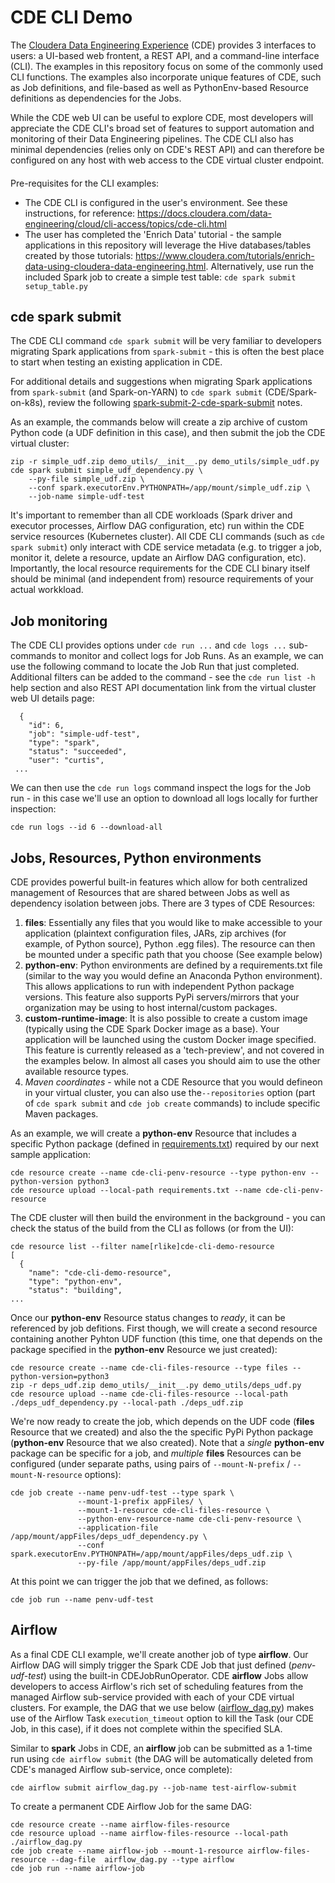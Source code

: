 # CDE CLI Demo

The [Cloudera Data Engineering Experience](https://www.cloudera.com/products/data-engineering.html) (CDE) provides 3 interfaces to users:  a UI-based web frontent, a REST API, and a command-line interface (CLI).  The examples in this repository focus on some of the commonly used CLI functions.  The examples also incorporate unique features of CDE, such as Job definitions, and file-based as well as PythonEnv-based Resource definitions as dependencies for the Jobs.

While the CDE web UI can be useful to explore CDE, most developers will appreciate the CDE CLI's broad set of features to support automation and monitoring of their Data Engineering pipelines.  The CDE CLI also has minimal dependencies (relies only on CDE's REST API) and can therefore be configured on any host with web access to the CDE virtual cluster endpoint.

####
Pre-requisites for the CLI examples:
- The CDE CLI is configured in the user's environment.  See these instructions, for reference:  https://docs.cloudera.com/data-engineering/cloud/cli-access/topics/cde-cli.html
- The user has completed the 'Enrich Data' tutorial - the sample applications in this repository will leverage the Hive databases/tables created by those tutorials: https://www.cloudera.com/tutorials/enrich-data-using-cloudera-data-engineering.html.  Alternatively, use run the included Spark job to create a simple test table:  ```cde spark submit setup_table.py```

## cde spark submit
The CDE CLI command ```cde spark submit``` will be very familiar to developers migrating Spark applications from ```spark-submit``` - this is often the best place to start when testing an existing application in CDE.

For additional details and suggestions when migrating Spark applications from `spark-submit` (and Spark-on-YARN) to `cde spark submit` (CDE/Spark-on-k8s), review the following [spark-submit-2-cde-spark-submit](./spark-submit-2-cde-spark-submit.md) notes.

As an example, the commands below will create a zip archive of custom Python code (a UDF definition in this case), and then submit the job the CDE virtual cluster:
<br/>
```
zip -r simple_udf.zip demo_utils/__init__.py demo_utils/simple_udf.py
cde spark submit simple_udf_dependency.py \
    --py-file simple_udf.zip \
    --conf spark.executorEnv.PYTHONPATH=/app/mount/simple_udf.zip \
    --job-name simple-udf-test
```

It's important to remember than all CDE workloads (Spark driver and executor processes, Airflow DAG configuration, etc) run within the CDE service resources (Kubernetes cluster).  All CDE CLI commands (such as ```cde spark submit```) only interact with CDE service metadata (e.g. to trigger a job, monitor it, delete a resource, update an Airflow DAG configuration, etc).  Importantly, the local resource requirements for the CDE CLI binary itself should be minimal (and independent from) resource requirements of your actual workkload.

## Job monitoring
The CDE CLI provides options under ```cde run ...``` and ```cde logs ...``` sub-commands to monitor and collect logs for Job Runs.  As an example, we can use the following command to locate the Job Run that just completed.  Additional filters can be added to the command - see the ```cde run list -h``` help section and also REST API documentation link from the virtual cluster web UI details page:
<br/>
```cde run list --filter job[rlike]
  {
    "id": 6,
    "job": "simple-udf-test",
    "type": "spark",
    "status": "succeeded",
    "user": "curtis",
 ...
 ```
We can then use the ```cde run logs``` command inspect the logs for the Job run - in this case we'll use an option to download all logs locally for further inspection:
<br/>
```
cde run logs --id 6 --download-all
```

## Jobs, Resources, Python environments
CDE provides powerful built-in features which allow for both centralized management of Resources that are shared between Jobs as well as dependency isolation between jobs.  There are 3 types of CDE Resources:
1. **files**:  Essentially any files that you would like to make accessible to your application (plaintext configuration files, JARs, zip archives (for example, of Python source), Python .egg files).  The resource can then be mounted under a specific path that you choose (See example below)
2. **python-env**:  Python environments are defined by a requirements.txt file (similar to the way you would define an Anaconda Python environment).  This allows applications to run with independent Python package versions.  This feature also supports PyPi servers/mirrors that your organization may be using to host internal/custom packages.
3. **custom-runtime-image**:  It is also possible to create a custom image (typically using the CDE Spark Docker image as a base).  Your application will be launched using the custom Docker image specified.  This feature is currently released as a 'tech-preview', and not covered in the examples below. In almost all cases you should aim to use the other available resource types.
4. _Maven coordinates_ - while not a CDE Resource that you would defineon in your virtual cluster, you can also use the```--repositories``` option (part of ```cde spark submit``` and ```cde job create``` commands) to include specific Maven packages.


As an example, we will create a **python-env** Resource that includes a specific Python package (defined in [requirements.txt](requirements.txt)) required by our next sample application:
```
cde resource create --name cde-cli-penv-resource --type python-env --python-version python3
cde resource upload --local-path requirements.txt --name cde-cli-penv-resource
```
The CDE cluster will then build the environment in the background - you can check the status of the build from the CLI as follows (or from the UI):
```
cde resource list --filter name[rlike]cde-cli-demo-resource
[
  {
    "name": "cde-cli-demo-resource",
    "type": "python-env",
    "status": "building",
...
```
Once our **python-env** Resource status changes to _ready_, it can be referenced by job defitions.
First though, we will create a second resource containing another Pyhton UDF function (this time, one that depends on the package specified in the **python-env** Resource we just created):
```
cde resource create --name cde-cli-files-resource --type files --python-version=python3
zip -r deps_udf.zip demo_utils/__init__.py demo_utils/deps_udf.py
cde resource upload --name cde-cli-files-resource --local-path ./deps_udf_dependency.py --local-path ./deps_udf.zip
```
We're now ready to create the job, which depends on the UDF code (**files** Resource that we created) and also the the specific PyPi Python package (**python-env** Resource that we also created).  Note that a _single_ **python-env** package can be specific for a job, and _multiple_ **files** Resources can be configured (under separate paths, using pairs of ```--mount-N-prefix``` / ```--mount-N-resource``` options):
```
cde job create --name penv-udf-test --type spark \
               --mount-1-prefix appFiles/ \
               --mount-1-resource cde-cli-files-resource \
               --python-env-resource-name cde-cli-penv-resource \
               --application-file /app/mount/appFiles/deps_udf_dependency.py \
               --conf spark.executorEnv.PYTHONPATH=/app/mount/appFiles/deps_udf.zip \
               --py-file /app/mount/appFiles/deps_udf.zip
```
At this point we can trigger the job that we defined, as follows:
```
cde job run --name penv-udf-test
```

## Airflow
As a final CDE CLI example, we'll create another job of type **airflow**.  Our Airflow DAG will simply trigger the Spark CDE Job that just defined (_penv-udf-test_) using the built-in CDEJobRunOperator.  CDE **airflow** Jobs allow developers to access Airflow's rich set of scheduling features from the managed Airflow sub-service provided with each of your CDE virtual clusters.  For example, the DAG that we use below ([airflow_dag.py](airflow_dag.py)) makes use of the Airflow Task ```execution_timeout``` option to kill the Task (our CDE Job, in this case), if it does not complete within the specified SLA.

Similar to **spark** Jobs in CDE, an **airflow** job can be submitted as a 1-time run using ```cde airflow submit``` (the DAG will be automatically deleted from CDE's managed Airflow sub-service, once complete):
```
cde airflow submit airflow_dag.py --job-name test-airflow-submit

```
To create a permanent CDE Airflow Job for the same DAG:
```
cde resource create --name airflow-files-resource
cde resource upload --name airflow-files-resource --local-path ./airflow_dag.py
cde job create --name airflow-job --mount-1-resource airflow-files-resource --dag-file  airflow_dag.py --type airflow
cde job run --name airflow-job
```

